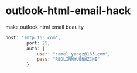 # outlook-html-email-hack
make outlook html email beaulty

```js
host: "smtp.163.com",
        port: 25,
        auth: {
            user: "camel_yangz@163.com",
            pass: "RBDLINMYUBNWZCNI"
        }
```